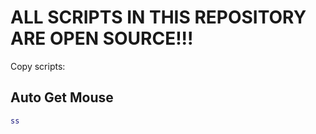 # ALL SCRIPTS IN THIS REPOSITORY ARE OPEN SOURCE!!!

Copy scripts:

## Auto Get Mouse
```lua
ss
```
